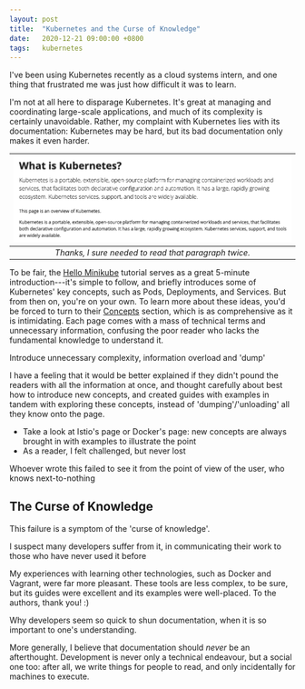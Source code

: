 ```yaml
---
layout: post
title:  "Kubernetes and the Curse of Knowledge"
date:   2020-12-21 09:00:00 +0800
tags:   kubernetes
---
```


<This is so not done>

I've been using Kubernetes recently as a cloud systems intern, and one thing that frustrated me was just how difficult it was to learn.

I'm not at all here to disparage Kubernetes. It's great at managing and coordinating large-scale applications, and much of its complexity is certainly unavoidable. Rather, my complaint with Kubernetes lies with its documentation: Kubernetes may be hard, but its bad documentation only makes it even harder.

| ![What is Kubernetes?](/assets/images/kubernetes-what-is-kubernetes.png) |
|:--:|
| *Thanks, I sure needed to read that paragraph twice.* |

To be fair, the [Hello Minikube](https://kubernetes.io/docs/tutorials/hello-minikube/) tutorial serves as a great 5-minute introduction---it's simple to follow, and briefly introduces some of Kubernetes' key concepts, such as Pods, Deployments, and Services. But from then on, you're on your own. To learn more about these ideas, you'd be forced to turn to their [Concepts](https://kubernetes.io/docs/concepts/overview/) section, which is as comprehensive as it is intimidating. Each page comes with a mass of technical terms and unnecessary information, confusing the poor reader who lacks the fundamental knowledge to understand it.

Introduce unnecessary complexity, information overload and 'dump'

I have a feeling that it would be better explained if they didn't pound the readers with all the information at once, and thought carefully about best how to introduce new concepts, and created guides with examples in tandem with exploring these concepts, instead of 'dumping'/'unloading' all they know onto the page.
- Take a look at Istio's page or Docker's page: new concepts are always brought in with examples to illustrate the point
- As a reader, I felt challenged, but never lost

Whoever wrote this failed to see it from the point of view of the user, who knows next-to-nothing

## The Curse of Knowledge

This failure is a symptom of the 'curse of knowledge'.

I suspect many developers suffer from it, in communicating their work to those who have never used it before


My experiences with learning other technologies, such as Docker and Vagrant, were far more pleasant. These tools are less complex, to be sure, but its guides were excellent and its examples were well-placed. To the authors, thank you! :)

Why developers seem so quick to shun documentation, when it is so important to one's understanding.

More generally, I believe that documentation should _never_ be an afterthought. Development is never only a technical endeavour, but a social one too: after all, we write things for people to read, and only incidentally for machines to execute.
